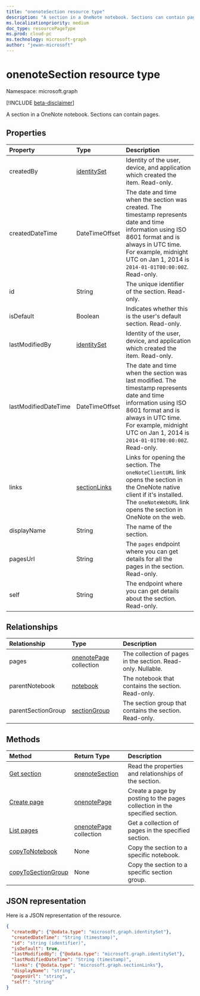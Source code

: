 ```yaml
---
title: "onenoteSection resource type"
description: "A section in a OneNote notebook. Sections can contain pages."
ms.localizationpriority: medium
doc_type: resourcePageType
ms.prod: cloud-pc
ms.technology: microsoft-graph
author: "jewan-microsoft"
---
```


# onenoteSection resource type

Namespace: microsoft.graph

[!INCLUDE [beta-disclaimer](../../includes/beta-disclaimer.md)]

A section in a OneNote notebook. Sections can contain pages.

## Properties
| Property	   | Type	|Description|
|:---------------|:--------|:----------|
|createdBy|[identitySet](identityset.md)|Identity of the user, device, and application which created the item. Read-only.|
|createdDateTime|DateTimeOffset|The date and time when the section was created. The timestamp represents date and time information using ISO 8601 format and is always in UTC time. For example, midnight UTC on Jan 1, 2014 is `2014-01-01T00:00:00Z`. Read-only.|
|id|String|The unique identifier of the section.  Read-only.|
|isDefault|Boolean|Indicates whether this is the user's default section. Read-only.|
|lastModifiedBy|[identitySet](identityset.md)|Identity of the user, device, and application which created the item. Read-only.|
|lastModifiedDateTime|DateTimeOffset|The date and time when the section was last modified. The timestamp represents date and time information using ISO 8601 format and is always in UTC time. For example, midnight UTC on Jan 1, 2014 is `2014-01-01T00:00:00Z`. Read-only.|
|links|[sectionLinks](sectionlinks.md)|Links for opening the section. The `oneNoteClientURL` link opens the section in the OneNote native client if it's installed. The `oneNoteWebURL` link opens the section in OneNote on the web.|
|displayName|String|The name of the section. |
|pagesUrl|String|The `pages` endpoint where you can get details for all the pages in the section. Read-only.|
|self|String|The endpoint where you can get details about the section. Read-only.|

## Relationships
| Relationship | Type	|Description|
|:---------------|:--------|:----------|
|pages|[onenotePage](onenotepage.md) collection|The collection of pages in the section.  Read-only. Nullable.|
|parentNotebook|[notebook](notebook.md)|The notebook that contains the section.  Read-only.|
|parentSectionGroup|[sectionGroup](sectiongroup.md)|The section group that contains the section.  Read-only.|

## Methods

| Method		   | Return Type	|Description|
|:---------------|:--------|:----------|
|[Get section](../api/section-get.md) | [onenoteSection](onenotesection.md) |Read the properties and relationships of the section.|
|[Create page](../api/section-post-pages.md) |[onenotePage](onenotepage.md)| Create a page by posting to the pages collection in the specified section.|
|[List pages](../api/section-list-pages.md) |[onenotePage](onenotepage.md) collection| Get a collection of pages in the specified section.|
|[copyToNotebook](../api/section-copytonotebook.md)|None|Copy the section to a specific notebook.|
|[copyToSectionGroup](../api/section-copytosectiongroup.md)|None|Copy the section to a specific section group.|


## JSON representation

Here is a JSON representation of the resource.

<!-- {
  "blockType": "resource",
  "optionalProperties": [
    "pages",
    "parentNotebook",
    "parentSectionGroup"
  ],
  "keyProperty": "id",
  "baseType":"microsoft.graph.entity",
  "@odata.type": "microsoft.graph.onenoteSection"
}-->

```json
{
  "createdBy": {"@odata.type": "microsoft.graph.identitySet"},
  "createdDateTime": "String (timestamp)",
  "id": "string (identifier)",
  "isDefault": true,
  "lastModifiedBy": {"@odata.type": "microsoft.graph.identitySet"},
  "lastModifiedDateTime": "String (timestamp)",
  "links": {"@odata.type": "microsoft.graph.sectionLinks"},
  "displayName": "string",
  "pagesUrl": "string",
  "self": "string"
}

```

<!-- uuid: 8fcb5dbc-d5aa-4681-8e31-b001d5168d79
2015-10-25 14:57:30 UTC -->
<!--
{
  "type": "#page.annotation",
  "description": "onenoteSection resource",
  "keywords": "",
  "section": "documentation",
  "tocPath": "",
  "suppressions": []
}
-->


